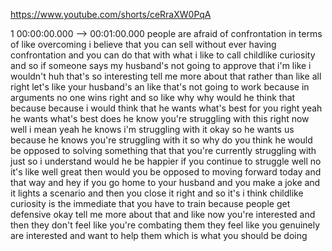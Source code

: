 https://www.youtube.com/shorts/ceRraXW0PqA

1 00:00:00.000 --\> 00:01:00.000 people are afraid of confrontation in
terms of like overcoming i believe that you can sell without ever having
confrontation and you can do that with what i like to call childlike
curiosity and so if someone says my husband's not going to approve that
i'm like i wouldn't huh that's so interesting tell me more about that
rather than like all right let's like your husband's an like that's not
going to work because in arguments no one wins right and so like why why
would he think that because because i would think that he wants what's
best for you right yeah he wants what's best does he know you're
struggling with this right now well i mean yeah he knows i'm struggling
with it okay so he wants us because he knows you're struggling with it
so why do you think he would be opposed to solving something that that
you're currently struggling with just so i understand would he be
happier if you continue to struggle well no it's like well great then
would you be opposed to moving forward today and that way and hey if you
go home to your husband and you make a joke and it lights a scenario and
then you close it right and so it's i think childlike curiosity is the
immediate that you have to train because people get defensive okay tell
me more about that and like now you're interested and then they don't
feel like you're combating them they feel like you genuinely are
interested and want to help them which is what you should be doing
